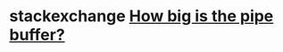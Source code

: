 # stackexchange [How big is the pipe buffer?](https://unix.stackexchange.com/questions/11946/how-big-is-the-pipe-buffer)


